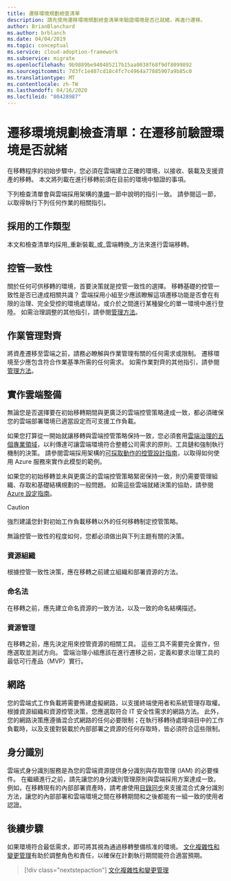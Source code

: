 ```yaml
---
title: 遷移環境規劃檢查清單
description: 請先使用遷移環境規劃檢查清單來驗證環境是否已就緒，再進行遷移。
author: BrianBlanchard
ms.author: brblanch
ms.date: 04/04/2019
ms.topic: conceptual
ms.service: cloud-adoption-framework
ms.subservice: migrate
ms.openlocfilehash: 9b9889be940485217b15aa0038f68f9df8099892
ms.sourcegitcommit: 7d3fc1e407cd18c4fc7c4964a77885907a9b85c0
ms.translationtype: MT
ms.contentlocale: zh-TW
ms.lasthandoff: 04/16/2020
ms.locfileid: "80428987"
---
```

# <a name="migration-environment-planning-checklist-validate-environmental-readiness-prior-to-migration"></a>遷移環境規劃檢查清單：在遷移前驗證環境是否就緒

在移轉程序的初始步驟中，您必須在雲端建立正確的環境，以接收、裝載及支援資產的移轉。 本文將列載在進行移轉前須在目前的環境中驗證的事項。

下列檢查清單會與雲端採用架構的[準備](../../../ready/index.md)一節中說明的指引一致。 請參閱這一節，以取得執行下列任何作業的相關指引。

## <a name="effort-type-assumption"></a>採用的工作類型

本文和檢查清單均採用_重新裝載_或_雲端轉換_方法來進行雲端移轉。

## <a name="governance-alignment"></a>控管一致性

關於任何可供移轉的環境，首要決策就是控管一致性的選擇。 移轉基礎的控管一致性是否已達成相關共識？ 雲端採用小組至少應該瞭解這項遷移功能是否會在有限的治理、完全受控的環境處理站，或介於之間進行某種變化的單一環境中進行登陸。 如需治理調整的其他指引，請參閱[管理方法](../../../govern/index.md)。

## <a name="operations-management-alignment"></a>作業管理對齊

將資產遷移至雲端之前，請務必瞭解與作業管理有關的任何需求或限制。 遷移環境至少應包含符合作業基準所需的任何需求。 如需作業對齊的其他指引，請參閱[管理方法](../../../manage/index.md)。

## <a name="cloud-readiness-implementation"></a>實作雲端整備

無論您是否選擇要在初始移轉期間與更廣泛的雲端控管策略達成一致，都必須確保您的雲端部署環境已適當設定而可支援工作負載。

如果您打算從一開始就讓移轉與雲端控管策略保持一致，您必須套用[雲端治理的五個專業領域](../../../govern/governance-disciplines.md)，以利傳達可讓雲端環境符合整體公司需求的原則、工具鏈和強制執行機制的決策。 請參閱雲端採用架構的[可採取動作的控管設計指南](../../../govern/guides/index.md)，以取得如何使用 Azure 服務來實作此模型的範例。

如果您的初始移轉並未與更廣泛的雲端控管策略緊密保持一致，則仍需要管理組織、存取和基礎結構規劃的一般問題。 如需這些雲端就緒決策的協助，請參閱[Azure 設定指南](../../../ready/azure-setup-guide/index.md)。

> [!CAUTION]
> 強烈建議您針對初始工作負載移轉以外的任何移轉制定控管策略。

無論控管一致性的程度如何，您都必須做出與下列主題有關的決策。

### <a name="resource-organization"></a>資源組織

根據控管一致性決策，應在移轉之前建立組織和部署資源的方法。

### <a name="nomenclature"></a>命名法

在移轉之前，應先建立命名資源的一致方法，以及一致的命名結構描述。

### <a name="resource-governance"></a>資源管理

在移轉之前，應先決定用來控管資源的相關工具。 這些工具不需要完全實作，但應選取並測試方向。 雲端治理小組應該在進行遷移之前，定義和要求治理工具的最低可行產品（MVP）實行。

## <a name="network"></a>網路

您的雲端式工作負載將需要佈建虛擬網路，以支援終端使用者和系統管理存取權。 根據資源組織和資源控管決策，您應選取符合 IT 安全性需求的網路方法。 此外，您的網路決策應遵循混合式網路的任何必要限制；在執行移轉待處理項目中的工作負載時，以及支援對裝載於內部部署之資源的任何存取時，皆必須符合這些限制。

## <a name="identity"></a>身分識別

雲端式身分識別服務是為您的雲端資源提供身分識別與存取管理 (IAM) 的必要條件。 在繼續進行之前，請先讓您的身分識別管理原則與雲端採用方案達成一致。 例如，在移轉現有的內部部署資產時，請考慮使用[目錄同步](../../../decision-guides/identity/index.md)來支援混合式身分識別方法，讓您的內部部署和雲端環境之間在移轉期間和之後都能有一組一致的使用者認證。

## <a name="next-steps"></a>後續步驟

如果環境符合最低需求，即可將其視為通過移轉整備核准的環境。 [文化複雜性和變更管理](./cultural-complexity.md)有助於調整角色和責任，以確保在計劃執行期間能符合適當預期。

> [!div class="nextstepaction"]
> [文化複雜性和變更管理](./cultural-complexity.md)
